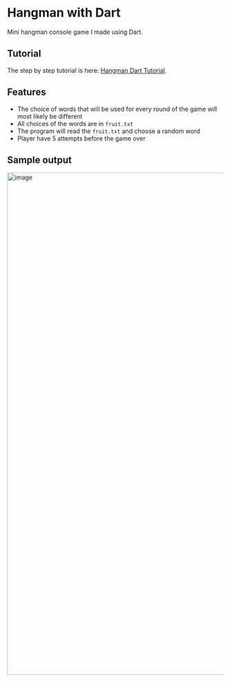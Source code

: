 # Hangman with Dart
Mini hangman console game I made using Dart.

## Tutorial
The step by step tutorial is here:
<a href="https://kevinhoward.notion.site/kevinhoward/Hangman-with-Dart-b9bd408dd92847c1bf490ae29192496e" target="_blank">Hangman Dart Tutorial</a>.

## Features
<ul>
  <li>The choice of words that will be used for every round of the game will most likely be different</li>
  <li>All choices of the words are in <code>fruit.txt</code></li>
  <li>The program will read the <code>fruit.txt</code> and choose a random word</li>
  <li>Player have 5 attempts before the game over</li>
</ul>

## Sample output
<img width="1160" alt="image" src="https://github.com/iskevinlemon/hangman-app/assets/126497052/08d5702a-66dd-4d3e-8a10-29de312df35a">
